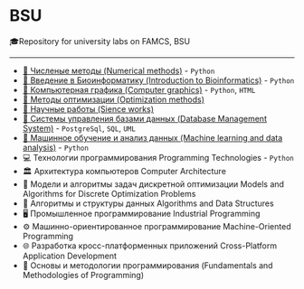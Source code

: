 # BSU
🎓Repository for university labs on FAMCS, BSU
___
- [:abacus: Численые методы (Numerical methods)](https://github.com/TemaBlag/BSU/tree/main/numerical_methods) - `Python`
- [:dna: Введение в Биоинформатику (Introduction to Bioinformatics)](https://github.com/TemaBlag/BSU/tree/main/bioinformatics) - `Python`
- [🎨 Компьютерная графика (Computer graphics)](https://github.com/TemaBlag/BSU/tree/main/computer_graphics) - `Python`, `HTML`
- [🎯 Методы оптимизации (Optimization methods)](https://github.com/TemaBlag/BSU/tree/main/optimization_methods)
- [📃 Научные работы (Sience works)](https://github.com/TemaBlag/BSU/tree/main/science_works)
- [💾 Системы управления базами данных (Database Management System)](https://github.com/TemaBlag/BSU/tree/main/database_management_system) - `PostgreSql`, `SQL`, 
 `UML`
- [🤖 Машинное обучение и анализ данных (Machine learning and data analysis)](https://github.com/TemaBlag/Yandex_SDA/tree/main/ML_part1) - `Python`
- 💻 Технологии программирования Programming Technologies - `Python`
- 🏛️ Архитектура компьютеров Computer Architecture
- 📐 Модели и алгоритмы задач дискретной оптимизации Models and Algorithms for Discrete Optimization Problems
- 🧩 Алгоритмы и структуры данных Algorithms and Data Structures
- 🖥️ Промышленное программирование Industrial Programming
- ⚙️ Машинно-ориентированное программирование Machine-Oriented Programming
- 🌐 Разработка кросс-платформенных приложений Cross-Platform Application Development
- 📖 Основы и методологии программирования (Fundamentals and Methodologies of Programming)
